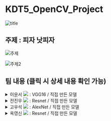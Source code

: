 # KDT5_OpenCV_Project

![title](image.png)

## 주제 : 피자 낫피자

![주제](image-2.png)

![주제2](image-3.png)

## 팀 내용 (클릭 시 상세 내용 확인 가능)
<details>
<summary> 이윤서 <a href="https://github.com/voo0o08" height="5" width="10" target="_blank">
	<img src="https://img.shields.io/badge/github-181717?style=flat-square&logo=github&logoColor=white"/><a> : VGG16 / 직접 만든 모델</summary>
<div markdown="1">
    
## **0. 전처리 및 조건**


>✏️ **The inference transforms are available at `VGG16_Weights.IMAGENET1K_V1.transforms` and perform the following preprocessing operations: Accepts `PIL.Image`, batched `(B, C, H, W)` and >single `(C, H, W)` image `torch.Tensor` objects. The images are resized to `resize_size=[256]` using `interpolation=InterpolationMode.BILINEAR`, followed by a central crop of `crop_size=[224]`. Finally the values are first rescaled >to `[0.0, 1.0]` and then normalized using `mean=[0.485, 0.456, 0.406]` and `std=[0.229, 0.224, 0.225]`.**


1. Bilinear 보간법 사용으로 크기 256으로 만들기
2. crop_size = 224 중앙크롭으로 자르기
3. 값의 크기를 0.0, 1.0으로 조정
4. mean=[0.485, 0.456, 0.406] 및 std=[0.229, 0.224, 0.225]으로 normalized

---

![image](https://github.com/voo0o08/KDT5_OpenCV_Project/assets/155411941/3cd47435-cd1d-41e5-90b3-32169fd63740)


---

![image](https://github.com/voo0o08/KDT5_OpenCV_Project/assets/155411941/b5b849f8-313f-48c0-a6d8-1e42192349b8)


---

## **1. 직접 만든 CNN**

![image](https://github.com/voo0o08/KDT5_OpenCV_Project/assets/155411941/8b849d77-7c56-43c1-a2ec-5c1d3c6f6626)


모델 구성

이진 분류를 위해 마지막에 Sigmoid()

**결과**

![image](https://github.com/voo0o08/KDT5_OpenCV_Project/assets/155411941/c5409452-5782-433a-8b47-6b94e1f999a9)
![image](https://github.com/voo0o08/KDT5_OpenCV_Project/assets/155411941/df47bc3e-4eae-4bea-ab2f-35458f20ebad)


test dataset acc : 71.68

## **2. 50 X 50 img VGG16**

![image](https://github.com/voo0o08/KDT5_OpenCV_Project/assets/155411941/5654a33c-1be5-4eb3-8969-fcb902c9ab49)


```python
# 사전 학습된 모델 로딩
import torchvision.models as models # 다양한모델패키지
model = models.vgg16(pretrained=True)

# 사전 훈련된 모델의 파라미터 학습 유무 설정 함수
def set_parameter_requires_grad(model, feature_extract = True):
    if feature_extract:
        for param in model.parameters():
            param.requires_grad = False # 학습하는 것을 방지

set_parameter_requires_grad(model) # 함수 호출
```

$$
out= \frac{input+2 \ast padding-kernel}{stride} +1
$$

층을 지나 지나면 해당 공식에 따라 output의 크기가 나옴 

```python
# 분류기 부분을 이진 분류기로 수정하는 클래스 정의
class BinaryClassifier(nn.Module):
    def __init__(self):
        super(BinaryClassifier, self).__init__()
        # VGG16의 특성 추출기 부분만 가져오기
        self.features = model.features
        # VGG16의 특성 추출기의 출력 크기 계산
        self.num_features = 512 * 1 * 1  # VGG16은 입력 이미지를 224x224 크기로 처리하므로, 50x50으로 하면 위 공식에 따라 1x1로 출력됩니다.
        
        # 이진 분류를 위한 새로운 fully connected layer 정의
        self.fc = nn.Sequential(
            nn.Linear(self.num_features, 4096),  # 특성 추출기의 출력 크기를 입력으로 받음
            nn.ReLU(),
            nn.Dropout(0.5),
            nn.Linear(4096, 1),  # 이진 분류를 위한 출력 뉴런 수
            nn.Sigmoid()  # 이진 분류를 위한 시그모이드 활성화 함수
        )

    def forward(self, x):
        x = self.features(x)
        x = x.view(x.size(0), -1)  # flatten
        x = self.fc(x)
        return x

# 모델 생성
model = BinaryClassifier()

# 특성 추출기 부분의 파라미터를 고정시킴
set_parameter_requires_grad(model)

# 모델 구조 확인
print(model)
```

```python
for param in model.fc.parameters(): # 완전연결층은학습
    param.requires_grad = True
```

완전 연결층은 내 데이터로 학습하도록 해줌 

**결과**

![image](https://github.com/voo0o08/KDT5_OpenCV_Project/assets/155411941/472aa5d9-094d-47a2-9552-615c7dd634f7)

![image](https://github.com/voo0o08/KDT5_OpenCV_Project/assets/155411941/f1e95e19-3282-41a5-8093-d993b5189e9e)


test dataset acc : 85.54

## **3.  224 X 224 img VGG16**

test dataset acc : 94.00

## 4. 서비스 구현(model_test_mini_VGG16.py)

```python
# 모델 클래스 생성
model = CNN()
model.load_state_dict(torch.load('model_VGG16.pth')) # 학습된 가중치가 저장된 파
model.eval() 
```

```python
# 이미지 보기(반복문 내의 일부)
            rgb_image = cv2.imread(pred_DS.imgs[cnt][0])
            (h, w) = rgb_image.shape[:2]
            center = (0, h - 5)

            if prediction.item() == 1:
                food = "pizza"
                cv2.putText(rgb_image, food, center, cv2.FONT_HERSHEY_PLAIN, 2, (0, 0, 0), 2)

            else:
                food = pred_DS.imgs[cnt][0].split("\\")[-1][:-4]
                cv2.putText(rgb_image, "not pizza->"+food, center, cv2.FONT_HERSHEY_PLAIN, 2, (0, 0, 0), 2)

            cv2.imshow(food, rgb_image)
            cv2.waitKey(0)
```

pred_DS.imgs에는 이미지의 순서대로 (경로, class), (경로, class)…가 있어 cnt가 증가할 때마다 구현을 위한 이미지의 경로에서 사진을 받아오게 된다. 해당 이미지의 예측 결과를 받아 pizza면 이미지 위에 피자라는 글자를 쓰고, pizza가 아니라면 not pizza와 파일명(음식명) 글자를 작성한다.

- 김치전 → 실패
- 오코노미야끼 → 성공
- 파전 → 성공
- 사과 → 성공
- 라자냐 → 실패
- 피자들 → 성공


# 결론

- 배치의 가중치와, 학습 전 가중치 초기화 단계, 스케줄러 등 학습에 영향을 주는 모듈들의 중요성을 알 수 있었음
- VGG의 경우 지정된 크기보다 작아도 상관없지만 지정 크기를 지킬 경우 가장 결과가 잘 나오는 것을 알 수 있음

</div>
</details>
   

<details>
<summary> 전진우 <a href="https://github.com/zeeenoo11" height="5" width="10" target="_blank">
	<img src="https://img.shields.io/badge/github-181717?style=flat-square&logo=github&logoColor=white"/><a> : Resnet / 직접 만든 모델 </summary>
<div markdown="1">
내용
</div>
</details>

<details>
<summary> 고우석 <a href="https://github.com/Gowooseo" height="5" width="10" target="_blank">
	<img src="https://img.shields.io/badge/github-181717?style=flat-square&logo=github&logoColor=white"/><a> : AlexNet / 직접 만든 모델 </summary>
<div markdown="1">
내용
</div>
</details>

<details>
<summary> 옥영신 <a href="https://github.com/YeongshinOk" height="5" width="10" target="_blank">
	<img src="https://img.shields.io/badge/github-181717?style=flat-square&logo=github&logoColor=white"/><a> : Resnet / 직접 만든 모델 </summary>
<div markdown="1">
내용
</div>
</details>

